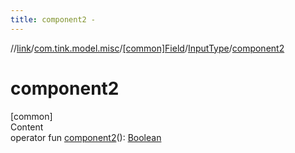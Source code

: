 ```yaml
---
title: component2 -
---
```

//[link](../../../index.md)/[com.tink.model.misc](../../index.md)/[[common]Field](../index.md)/[InputType](index.md)/[component2](component2.md)



# component2  
[common]  
Content  
operator fun [component2](component2.md)(): [Boolean](https://kotlinlang.org/api/latest/jvm/stdlib/kotlin/-boolean/index.html)  



